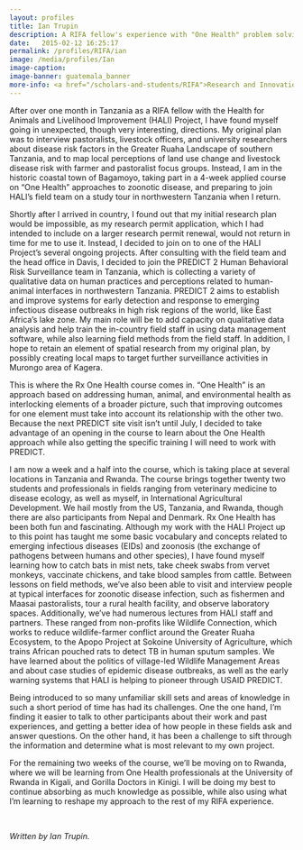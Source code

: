 ```yaml
---
layout: profiles
title: Ian Trupin
description: A RIFA fellow's experience with "One Health" problem solving in Tanzania and Rwanda
date:   2015-02-12 16:25:17
permalink: /profiles/RIFA/ian
image: /media/profiles/Ian
image-caption: 
image-banner: guatemala_banner
more-info: <a href="/scholars-and-students/RIFA">Research and Innovation Fellowship for Agriculture (RIFA)</a><br><a href="http://iad.ucdavis.edu/">International Agricultural Development Graduate Group</a>
---
```

After over one month in Tanzania as a RIFA fellow with the Health for Animals and Livelihood Improvement (HALI) Project, I have found myself going in unexpected, though very interesting, directions. My original plan was to interview pastoralists, livestock officers, and university researchers about disease risk factors in the Greater Ruaha Landscape of southern Tanzania, and to map local perceptions of land use change and livestock disease risk with farmer and pastoralist focus groups. Instead, I am in the historic coastal town of Bagamoyo, taking part in a 4-week applied course on “One Health” approaches to zoonotic disease, and preparing to join HALI’s field team on a study tour in northwestern Tanzania when I return. <br>

Shortly after I arrived in country, I found out that my initial research plan would be impossible, as my research permit application, which I had intended to include on a larger research permit renewal, would not return in time for me to use it. Instead, I decided to join on to one of the HALI Project’s several ongoing projects. After consulting with the field team and the head office in Davis, I decided to join the PREDICT 2 Human Behavioral Risk Surveillance team in Tanzania, which is collecting a variety of qualitative data on human practices and perceptions related to human-animal interfaces in northwestern Tanzania. PREDICT 2 aims to establish and improve systems for early detection and response to emerging infectious disease outbreaks in high risk regions of the world, like East Africa’s lake zone. My main role will be to add capacity on qualitative data analysis and help train the in-country field staff in using data management software, while also learning field methods from the field staff. In addition, I hope to retain an element of spatial research from my original plan, by possibly creating local maps to target further surveillance activities in Murongo area of Kagera. <br>

This is where the Rx One Health course comes in. “One Health” is an approach based on addressing human, animal, and environmental health as interlocking elements of a broader picture, such that improving outcomes for one element must take into account its relationship with the other two.  Because the next PREDICT site visit isn’t until July, I decided to take advantage of an opening in the course to learn about the One Health approach while also getting the specific training I will need to work with PREDICT. <br>

I am now a week and a half into the course, which is taking place at several locations in Tanzania and Rwanda. The course brings together twenty two students and professionals in fields ranging from veterinary medicine to disease ecology, as well as myself, in International Agricultural Development. We hail mostly from the US, Tanzania, and Rwanda, though there are also participants from Nepal and Denmark.
Rx One Health has been both fun and fascinating. Although my work with the HALI Project up to this point has taught me some basic vocabulary and concepts related to emerging infectious diseases (EIDs) and zoonosis (the exchange of pathogens between humans and other species), I have found myself learning how to catch bats in mist nets, take cheek swabs from vervet monkeys, vaccinate chickens, and take blood samples from cattle. Between lessons on field methods, we’ve also been able to visit and interview people at typical interfaces for zoonotic disease infection, such as fishermen and Maasai pastoralists, tour a rural health facility, and observe laboratory spaces. Additionally, we’ve had numerous lectures from HALI staff and partners. These ranged from non-profits like Wildlife Connection, which works to reduce wildlife-farmer conflict around the Greater Ruaha Ecosystem, to the Apopo Project at Sokoine University of Agriculture, which trains African pouched rats to detect TB in human sputum samples. We have learned about the politics of village-led Wildlife Management Areas and about case studies of epidemic disease outbreaks, as well as the early warning systems that HALI is helping to pioneer through USAID PREDICT. <br>

Being introduced to so many unfamiliar skill sets and areas of knowledge in such a short period of time has had its challenges. One the one hand, I’m finding it easier to talk to other participants about their work and past experiences, and getting a better idea of how people in these fields ask and answer questions. On the other hand, it has been a challenge to sift through the information and determine what is most relevant to my own project. <br>

For the remaining two weeks of the course, we’ll be moving on to Rwanda, where we will be learning from One Health professionals at the University of Rwanda in Kigali, and Gorilla Doctors in Kinigi.  I will be doing my best to continue absorbing as much knowledge as possible, while also using what I’m learning to reshape my approach to the rest of my RIFA experience. <br>



<br>

<p><i>Written by Ian Trupin.</i></p>
